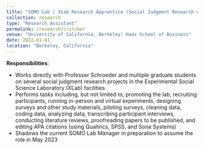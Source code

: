 ```yaml
---
title: "SOMO Lab / XLab Research Apprentice (Social Judgment Research with Co-Director Juliana Schroeder) (June 2022 - Present)"
collection: research
type: "Research Assistant"
permalink: /research/critcher
venue: "University of California, Berkeley: Haas School of Business"
date: 2022-01-01
location: "Berkeley, California"
---
```


__Responsibilities__:
- Works directly with Professor Schroeder and multiple graduate students on several social judgment research projects in the Experimental Social Science Laboratory (XLab) facilities
- Performs tasks including, but not limited to, promoting the lab, recruiting participants, running in-person and virtual experiments, designing surveys and other study materials, piloting surveys, cleaning data, coding data, analyzing data, transcribing participant interviews, conducting literature reviews, proofreading papers to be published, and editing APA citations (using Qualtrics, SPSS, and Sona Systems)
- Shadows the current SOMO Lab Manager in preparation to assume the role in May 2023
